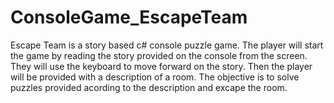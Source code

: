 # ConsoleGame_EscapeTeam

Escape Team is a story based c# console puzzle game. 
The player will start the game by reading the story provided on the console from the screen. 
They will use the keyboard to move forward on the story. 
Then the player will be provided with a description of a room.
The objective is to solve puzzles provided acording to the description and excape the room. 
